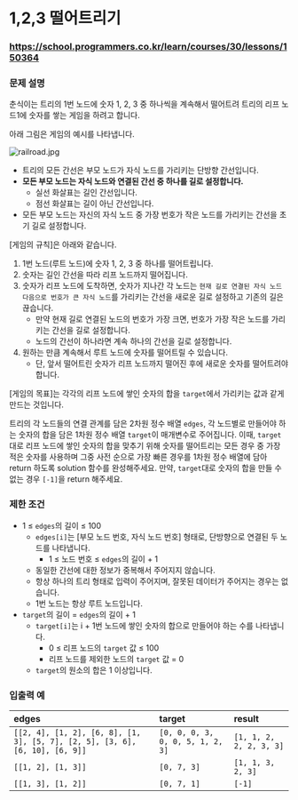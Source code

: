 # 1,2,3 떨어트리기

### https://school.programmers.co.kr/learn/courses/30/lessons/150364

### 문제 설명

춘식이는 트리의 1번 노드에 숫자 1, 2, 3 중 하나씩을 계속해서 떨어트려 트리의 리프 노드1에 숫자를 쌓는 게임을 하려고 합니다.

아래 그림은 게임의 예시를 나타냅니다.

![railroad.jpg](https://grepp-programmers.s3.ap-northeast-2.amazonaws.com/files/production/8c0e537f-10d8-470b-b034-a9f532e2ccee/railload.jpg)

-   트리의 모든 간선은 부모 노드가 자식 노드를 가리키는 단방향 간선입니다.
-   **모든 부모 노드는 자식 노드와 연결된 간선 중 하나를 길로 설정합니다.**
    -   실선 화살표는 길인 간선입니다.
    -   점선 화살표는 길이 아닌 간선입니다.
-   모든 부모 노드는 자신의 자식 노드 중 가장 번호가 작은 노드를 가리키는 간선을 초기 길로 설정합니다.

[게임의 규칙]은 아래와 같습니다.

1. 1번 노드(루트 노드)에 숫자 1, 2, 3 중 하나를 떨어트립니다.
2. 숫자는 길인 간선을 따라 리프 노드까지 떨어집니다.
3. 숫자가 리프 노드에 도착하면, 숫자가 지나간 각 노드는 `현재 길로 연결된 자식 노드 다음으로 번호가 큰 자식 노드`를 가리키는 간선을 새로운 길로 설정하고 기존의 길은 끊습니다.
    - 만약 현재 길로 연결된 노드의 번호가 가장 크면, 번호가 가장 작은 노드를 가리키는 간선을 길로 설정합니다.
    - 노드의 간선이 하나라면 계속 하나의 간선을 길로 설정합니다.
4. 원하는 만큼 계속해서 루트 노드에 숫자를 떨어트릴 수 있습니다.
    - 단, 앞서 떨어트린 숫자가 리프 노드까지 떨어진 후에 새로운 숫자를 떨어트려야 합니다.

[게임의 목표]는 각각의 리프 노드에 쌓인 숫자의 합을 `target`에서 가리키는 값과 같게 만드는 것입니다.

트리의 각 노드들의 연결 관계를 담은 2차원 정수 배열 `edges`, 각 노드별로 만들어야 하는 숫자의 합을 담은 1차원 정수 배열 `target`이 매개변수로 주어집니다. 이때, `target` 대로 리프 노드에 쌓인 숫자의 합을 맞추기 위해 숫자를 떨어트리는 모든 경우 중 가장 적은 숫자를 사용하며 그중 사전 순으로 가장 빠른 경우를 1차원 정수 배열에 담아 return 하도록 solution 함수를 완성해주세요. 만약, `target`대로 숫자의 합을 만들 수 없는 경우 `[-1]`을 return 해주세요.

### 제한 조건

-   1 ≤ `edges`의 길이 ≤ 100
    -   `edges[i]`는 [부모 노드 번호, 자식 노드 번호] 형태로, 단방향으로 연결된 두 노드를 나타냅니다.
        -   1 ≤ 노드 번호 ≤ `edges`의 길이 + 1
    -   동일한 간선에 대한 정보가 중복해서 주어지지 않습니다.
    -   항상 하나의 트리 형태로 입력이 주어지며, 잘못된 데이터가 주어지는 경우는 없습니다.
    -   1번 노드는 항상 루트 노드입니다.
-   `target`의 길이 = `edges`의 길이 + 1
    -   `target[i]`는 i + 1번 노드에 쌓인 숫자의 합으로 만들어야 하는 수를 나타냅니다.
        -   0 ≤ 리프 노드의 `target` 값 ≤ 100
        -   리프 노드를 제외한 노드의 `target` 값 = 0
    -   `target`의 원소의 합은 1 이상입니다.

### 입출력 예

| edges                                                                       | target                           | result                  |
| :-------------------------------------------------------------------------- | :------------------------------- | :---------------------- |
| `[[2, 4], [1, 2], [6, 8], [1, 3], [5, 7], [2, 5], [3, 6], [6, 10], [6, 9]]` | `[0, 0, 0, 3, 0, 0, 5, 1, 2, 3]` | `[1, 1, 2, 2, 2, 3, 3]` |
| `[[1, 2], [1, 3]]`                                                          | `[0, 7, 3]`                      | `[1, 1, 3, 2, 3]`       |
| `[[1, 3], [1, 2]]`                                                          | `[0, 7, 1]`                      | `[-1]`                  |
